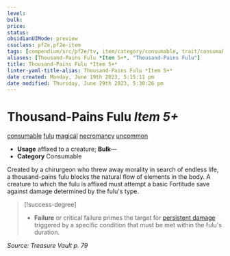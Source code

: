 ```yaml
---
level:
bulk:
price:
status:
obsidianUIMode: preview
cssclass: pf2e,pf2e-item
tags: [compendium/src/pf2e/tv, item/category/consumable, trait/consumable, trait/fulu, trait/magical, trait/necromancy, trait/uncommon]
aliases: [Thousand-Pains Fulu *Item 5+*, "Thousand-Pains Fulu"]
title: Thousand-Pains Fulu *Item 5+*
linter-yaml-title-alias: Thousand-Pains Fulu *Item 5+*
date created: Monday, June 19th 2023, 5:15:11 pm
date modified: Thursday, June 29th 2023, 5:30:26 pm
---
```


# Thousand-Pains Fulu *Item 5+*

[consumable](rules/traits/consumable.md) [fulu](rules/traits/fulu-som.md) [magical](rules/traits/magical.md) [necromancy](rules/traits/necromancy.md) [uncommon](rules/traits/uncommon.md)  

- **Usage** affixed to a creature; **Bulk**—
- **Category** Consumable

Created by a chirurgeon who threw away morality in search of endless life, a thousand-pains fulu blocks the natural flow of elements in the body. A creature to which the fulu is affixed must attempt a basic Fortitude save against damage determined by the fulu's type.

> [!success-degree]
> - **Failure** or critical failure primes the target for [persistent damage](rules/conditions.md#Persistent%20Damage) triggered by a specific condition that must be met within the fulu's duration.

*Source: Treasure Vault p. 79*
